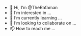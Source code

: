 - 👋 Hi, I’m @TheRafaman
- 👀 I’m interested in ...
- 🌱 I’m currently learning ...
- 💞️ I’m looking to collaborate on ...
- 📫 How to reach me ...

<!---
TheRafaman/TheRafaman is a ✨ special ✨ repository because its `README.md` (this file) appears on your GitHub profile.
You can click the Preview link to take a look at your changes.
--->
